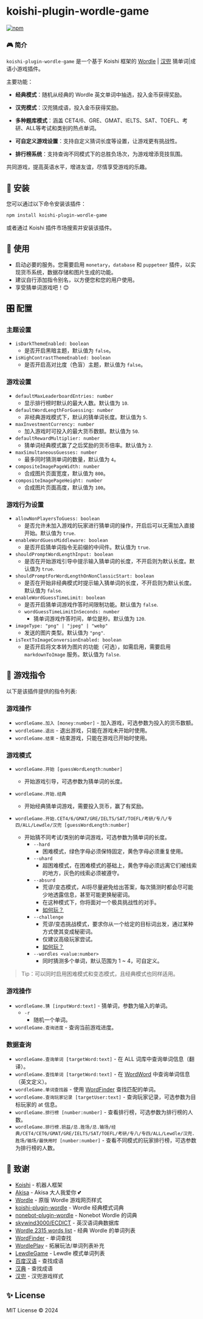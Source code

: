 # koishi-plugin-wordle-game

[![npm](https://img.shields.io/npm/v/koishi-plugin-wordle-game?style=flat-square)](https://www.npmjs.com/package/koishi-plugin-wordle-game)

### 🎮 简介

`koishi-plugin-wordle-game` 是一个基于 Koishi 框架的 [Wordle](https://www.nytimes.com/games/wordle/index.html) | [汉兜](https://handle.antfu.me/) 猜单词|成语小游戏插件。

主要功能：

- **经典模式**：随机从经典的 Wordle 英文单词中抽选，投入金币获得奖励。

- **汉兜模式**：汉兜猜成语，投入金币获得奖励。

- **多种题库模式**：涵盖 CET4/6、GRE、GMAT、IELTS、SAT、TOEFL、考研、ALL等考试和类别的热点单词。

- **可自定义游戏设置**：支持自定义猜词长度等设置，让游戏更有挑战性。

- **排行榜系统**：支持查询不同模式下的总胜负场次，为游戏增添竞技氛围。

共同游戏，提高英语水平，增进友谊，尽情享受游戏的乐趣。

## 🚀 安装

您可以通过以下命令安装该插件：

```bash
npm install koishi-plugin-wordle-game
```

或者通过 Koishi 插件市场搜索并安装该插件。

## 🎣 使用

- 启动必要的服务。您需要启用 `monetary`，`database` 和 `puppeteer` 插件，以实现货币系统，数据存储和图片生成的功能。
- 建议自行添加指令别名，以方便您和您的用户使用。
- 享受猜单词游戏吧！😊

## 🎛 配置

### 主题设置

- `isDarkThemeEnabled: boolean`
  - 是否开启黑暗主题，默认值为 `false`。
- `isHighContrastThemeEnabled: boolean`
  - 是否开启高对比度（色盲）主题，默认值为 `false`。

### 游戏设置

- `defaultMaxLeaderboardEntries: number`
  - 显示排行榜时默认的最大人数。默认值为 `10`.
- `defaultWordLengthForGuessing: number`
  - 非经典游戏模式下，默认的猜单词长度。默认值为 `5`.
- `maxInvestmentCurrency: number`
  - 加入游戏时可投入的最大货币数额。默认值为 `50`.
- `defaultRewardMultiplier: number`
  - 猜单词经典模式赢了之后奖励的货币倍率。默认值为 `2`.
- `maxSimultaneousGuesses: number`
  - 最多同时猜测单词的数量，默认值为 `4`。
- `compositeImagePageWidth: number`
  - 合成图片页面宽度，默认值为 `800`。
- `compositeImagePageHeight: number`
  - 合成图片页面高度，默认值为 `100`。


### 游戏行为设置

- `allowNonPlayersToGuess: boolean`
  - 是否允许未加入游戏的玩家进行猜单词的操作，开启后可以无需加入直接开始。默认值为 `true`.
- `enableWordGuessMiddleware: boolean`
  - 是否开启猜单词指令无前缀的中间件。默认值为 `true`.
- `shouldPromptWordLengthInput: boolean`
  - 是否在开始游戏引导中提示输入猜单词的长度，不开启则为默认长度。默认值为 `true`.
- `shouldPromptForWordLengthOnNonClassicStart: boolean`
  - 是否在开始非经典模式时提示输入猜单词的长度，不开启则为默认长度。默认值为 `false`.
- `enableWordGuessTimeLimit: boolean`
  - 是否开启猜单词游戏作答时间限制功能。默认值为 `false`.
  - `wordGuessTimeLimitInSeconds: number`
    - 猜单词游戏作答时间，单位是秒。默认值为 `120`.
- `imageType: "png" | "jpeg" | "webp"`
  - 发送的图片类型。默认值为 `"png"`.
- `isTextToImageConversionEnabled: boolean`
  - 是否开启将文本转为图片的功能（可选），如需启用，需要启用 `markdownToImage` 服务。默认值为 `false`.

## 🎳 游戏指令

以下是该插件提供的指令列表:

### 游戏操作

- `wordleGame.加入 [money:number]` - 加入游戏，可选参数为投入的货币数额。
- `wordleGame.退出` - 退出游戏，只能在游戏未开始时使用。
- `wordleGame.结束` - 结束游戏，只能在游戏已开始时使用。

### 游戏模式

- `wordleGame.开始 [guessWordLength:number]`
  - 开始游戏引导，可选参数为猜单词的长度。

- `wordleGame.开始.经典`
  - 开始经典猜单词游戏，需要投入货币，赢了有奖励。

- `wordleGame.开始.CET4/6/GMAT/GRE/IELTS/SAT/TOEFL/考研/专八/专四/ALL/Lewdle/汉兜 [guessWordLength:number]`
  - 开始猜不同考试/类别的单词游戏，可选参数为猜单词的长度。
    - `--hard`
      - 困难模式，绿色字母必须保特固定，黄色字母必须重复使用。
    - `--uhard`
      - 超困难模式，在困难模式的基础上，黄色字母必须远离它们被线索的地方，灰色的线索必须被遵守。
    - `--absurd`
      - 荒谬/变态模式，AI将尽量避免给出答案，每次猜测时都会尽可能少地透露信息，甚至可能更换秘密词。
      - 在这种模式下，你将面对一个极具挑战性的对手。
      - [如何玩？](https://qntm.org/absurdle)
    - `--challenge`
      - 荒谬/变态挑战模式，要求你从一个给定的目标词出发，通过某种方式使其变成秘密词。
      - 仅建议高级玩家尝试。
      - [如何玩？](https://qntm.org/challenge)
    - `--wordles <value:number>`
      - 同时猜测多个单词，默认范围为 1 ~ 4，可自定义。

> Tip：可以同时启用困难模式和变态模式，且经典模式也同样适用。

### 游戏操作

- `wordleGame.猜 [inputWord:text]` - 猜单词，参数为输入的单词。
  - `-r`
    - 随机一个单词。
- `wordleGame.查询进度` - 查询当前游戏进度。

### 数据查询

- `wordleGame.查询单词 [targetWord:text]` - 在 ALL 词库中查询单词信息（翻译）。
- `wordleGame.查找单词 [targetWord:text]` - 在 [WordWord](https://wordword.org/) 中查询单词信息（英文定义）。
- `wordleGame.单词查找器` - 使用 [WordFinder](https://wordword.org/) 查找匹配的单词。
- `wordleGame.查询玩家记录 [targetUser:text]` - 查询玩家记录，可选参数为目标玩家的 at 信息。
- `wordleGame.排行榜 [number:number]` - 查看排行榜，可选参数为排行榜的人数。
- `wordleGame.排行榜.损益/总.胜场/总.输场/经典/CET4/CET6/GMAT/GRE/IELTS/SAT/TOEFL/考研/专八/专四/ALL/Lewdle/汉兜.胜场/输场/最快用时 [number:number]` -
  查看不同模式的玩家排行榜，可选参数为排行榜的人数。

## 🍰 致谢

- [Koishi](https://koishi.chat/) - 机器人框架
- [Akisa](https://forum.koishi.xyz/u/akisa/summary) - Akisa 大人我爱你 💕
- [Wordle](https://www.nytimes.com/games/wordle/index.html) - 原版 Wordle 游戏网页样式
- [koishi-plugin-wordle](https://www.npmjs.com/package/koishi-plugin-wordle) - Wordle 经典模式词典
- [nonebot-plugin-wordle](https://github.com/noneplugin/nonebot-plugin-wordle) - Nonebot Wordle 的词典
- [skywind3000/ECDICT](https://github.com/skywind3000/ECDICT) - 英汉语词典数据库
- [Wordle 2315 words list](https://gist.github.com/DevilXD/6ad6cc1fe37872d069a795edd51233b2#file-wordle_words-txt) - 经典 Wordle 的单词列表
- [WordFinder](https://wordword.org/) - 单词查找
- [WordlePlay](https://wordleplay.com/wordle-games) - 拓展玩法/单词列表补充
- [LewdleGame](https://www.lewdlegame.com/App) - Lewdle 模式单词列表
- [百度汉语](https://hanyu.baidu.com/) - 查找成语
- [汉典](https://www.zdic.net/) - 查找成语
- [汉兜](https://handle.antfu.me/) - 汉兜游戏样式

## ✨ License

MIT License © 2024
